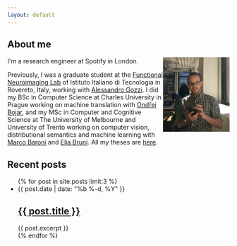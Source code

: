 ```yaml
---
layout: default
---
```


<h2>About me</h2>
<img src="images/IMG_0095.JPG" style="float: right; width: 30%" alt="picture of me">
I'm a research engineer at Spotify in London.

Previously, I was a graduate student at the [Functional Neuroimaging
Lab](https://www.iit.it/research/lines/functional-neuroimaging) of
Istituto Italiano di Tecnologia in Rovereto, Italy, working with [Alessandro Gozzi](https://www.iit.it/people/alessandro-gozzi).
I did my BSc in Computer Science at Charles University in Prague working on
machine translation with [Ondřej Bojar](http://www1.cuni.cz/~obo/),
and my MSc in Computer and Cognitive Science at
The University of Melbourne and University of Trento
working on computer vision, distributional semantics and
machine learning with [Marco Baroni](http://clic.cimec.unitn.it/marco/)
and [Elia Bruni](https://eliabruni.github.io/).
All my theses are [here](/publications/#theses).

<h2>Recent posts</h2>
<ul class="post-list">
    {% for post in site.posts limit:3 %}
        <li>
            <span class="post-meta">{{ post.date | date: "%b %-d, %Y" }}</span>
            <h2>
                <a class="post-link" href="{{ post.url | prepend: site.baseurl }}">{{ post.title }}</a>
            </h2>
            {{ post.excerpt }}
        </li>
    {% endfor %}
</ul>
